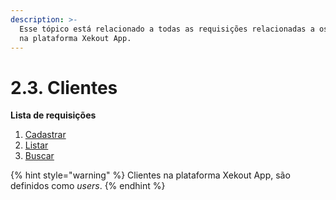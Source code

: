 ```yaml
---
description: >-
  Esse tópico está relacionado a todas as requisições relacionadas a os Clientes
  na plataforma Xekout App.
---
```


# 2.3. Clientes

**Lista de requisições**

1. [Cadastrar](cadastrar-novo-cliente.md)
2. [Listar](listar-clientes.md)
3. [Buscar](buscar-informacoes-de-um-cliente.md)

{% hint style="warning" %}
Clientes na plataforma Xekout App, são definidos como _users_.
{% endhint %}
